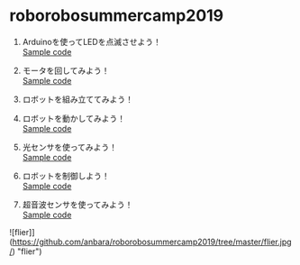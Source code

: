 # roborobosummercamp2019
1. Arduinoを使ってLEDを点滅させよう！  
[Sample code](/sample1-Blink/sample1-Blink.ino)

1. モータを回してみよう！  
[Sample code](/sample2-MotorTest/sample2-MotorTest.ino)

1. ロボットを組み立ててみよう！  

1. ロボットを動かしてみよう！  
[Sample code](/sample4-RobotForward/sample4-RobotForward.ino)

1. 光センサを使ってみよう！  
[Sample code](/sample5-LightSensor/sample5-LightSensor.ino)

1. ロボットを制御しよう！  
[Sample code](/sample6-ControlRobot/sample6-ControlRobot.ino)

1. 超音波センサを使ってみよう！  
[Sample code](/sample7-UltrasonicSensor/sample7-UltrasonicSensor.ino)

![flier]](https://github.com/anbara/roborobosummercamp2019/tree/master/flier.jpg/) "flier")
